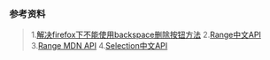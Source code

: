 ### 参考资料
>1.[解决firefox下不能使用backspace删除按钮方法](http://stackoverflow.com/questions/17890568/contenteditable-div-backspace-and-deleting-text-node-problems/18069930#18069930)
2.[Range中文API](http://www.cnblogs.com/rainman/archive/2011/02/28/1967488.html)
3.[Range MDN API](https://developer.mozilla.org/zh-CN/docs/Web/API/Range)
4.[Selection中文API](https://developer.mozilla.org/zh-CN/docs/Web/API/Selection)
